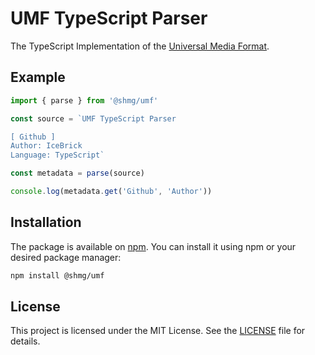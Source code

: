 # UMF TypeScript Parser

The TypeScript Implementation of the [Universal Media Format](https://github.com/shmg-org/umf-specification).

## Example

```typescript
import { parse } from '@shmg/umf'

const source = `UMF TypeScript Parser

[ Github ]
Author: IceBrick
Language: TypeScript`

const metadata = parse(source)

console.log(metadata.get('Github', 'Author'))
```

## Installation

The package is available on [npm](https://www.npmjs.com/package/@shmg/umf). You can install it using npm or your desired package manager:

```bash
npm install @shmg/umf
```

## License

This project is licensed under the MIT License. See the [LICENSE](LICENSE) file for details.
